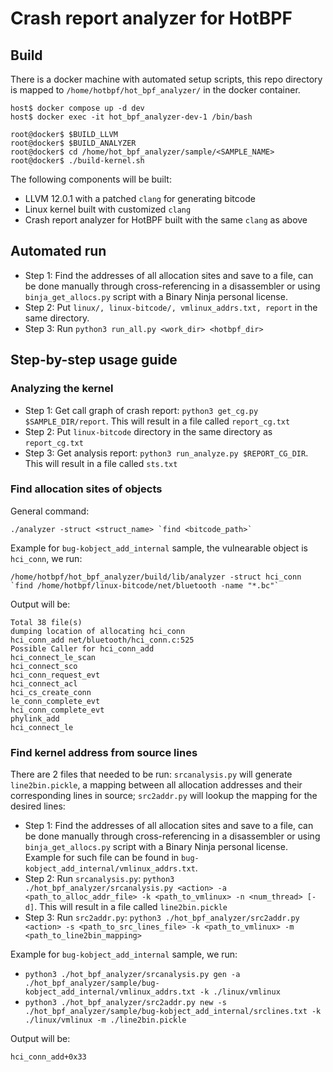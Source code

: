 # Crash report analyzer for HotBPF

## Build
There is a docker machine with automated setup scripts, this repo directory is mapped to `/home/hotbpf/hot_bpf_analyzer/` in the docker container.
```
host$ docker compose up -d dev
host$ docker exec -it hot_bpf_analyzer-dev-1 /bin/bash

root@docker$ $BUILD_LLVM
root@docker$ $BUILD_ANALYZER
root@docker$ cd /home/hot_bpf_analyzer/sample/<SAMPLE_NAME>
root@docker$ ./build-kernel.sh
```

The following components will be built:
- LLVM 12.0.1 with a patched `clang` for generating bitcode
- Linux kernel built with customized `clang`
- Crash report analyzer for HotBPF built with the same `clang` as above

## Automated run
- Step 1: Find the addresses of all allocation sites and save to a file, can be done manually through cross-referencing in a disassembler or using `binja_get_allocs.py` script with a Binary Ninja personal license.
- Step 2: Put `linux/, linux-bitcode/, vmlinux_addrs.txt, report` in the same directory.
- Step 3: Run `python3 run_all.py <work_dir> <hotbpf_dir>`

## Step-by-step usage guide

### Analyzing the kernel
- Step 1: Get call graph of crash report: `python3 get_cg.py $SAMPLE_DIR/report`. This will result in a file called `report_cg.txt`
- Step 2: Put `linux-bitcode` directory in the same directory as `report_cg.txt`
- Step 3: Get analysis report: `python3 run_analyze.py $REPORT_CG_DIR`. This will result in a file called `sts.txt`

### Find allocation sites of objects
General command:
```
./analyzer -struct <struct_name> `find <bitcode_path>`
```

Example for `bug-kobject_add_internal` sample, the vulnearable object is `hci_conn`, we run:
```
/home/hotbpf/hot_bpf_analyzer/build/lib/analyzer -struct hci_conn  `find /home/hotbpf/linux-bitcode/net/bluetooth -name "*.bc"`
```

Output will be:
```
Total 38 file(s)
dumping location of allocating hci_conn
hci_conn_add net/bluetooth/hci_conn.c:525
Possible Caller for hci_conn_add
hci_connect_le_scan
hci_connect_sco
hci_conn_request_evt
hci_connect_acl
hci_cs_create_conn
le_conn_complete_evt
hci_conn_complete_evt
phylink_add
hci_connect_le
```

### Find kernel address from source lines
There are 2 files that needed to be run: `srcanalysis.py` will generate `line2bin.pickle`, a mapping between all allocation addresses and their corresponding lines in source; `src2addr.py` will lookup the mapping for the desired lines:
- Step 1: Find the addresses of all allocation sites and save to a file, can be done manually through cross-referencing in a disassembler or using `binja_get_allocs.py` script with a Binary Ninja personal license. Example for such file can be found in `bug-kobject_add_internal/vmlinux_addrs.txt`.
- Step 2: Run `srcanalysis.py`: `python3 ./hot_bpf_analyzer/srcanalysis.py <action> -a <path_to_alloc_addr_file> -k <path_to_vmlinux> -n <num_thread> [-d]`. This will result in a file called `line2bin.pickle`
- Step 3: Run `src2addr.py`: `python3 ./hot_bpf_analyzer/src2addr.py <action> -s <path_to_src_lines_file> -k <path_to_vmlinux> -m <path_to_line2bin_mapping>`

Example for `bug-kobject_add_internal` sample, we run:
- `python3 ./hot_bpf_analyzer/srcanalysis.py gen -a ./hot_bpf_analyzer/sample/bug-kobject_add_internal/vmlinux_addrs.txt -k ./linux/vmlinux`
- `python3 ./hot_bpf_analyzer/src2addr.py new -s ./hot_bpf_analyzer/sample/bug-kobject_add_internal/srclines.txt -k ./linux/vmlinux -m ./line2bin.pickle`

Output will be:
```
hci_conn_add+0x33
```
